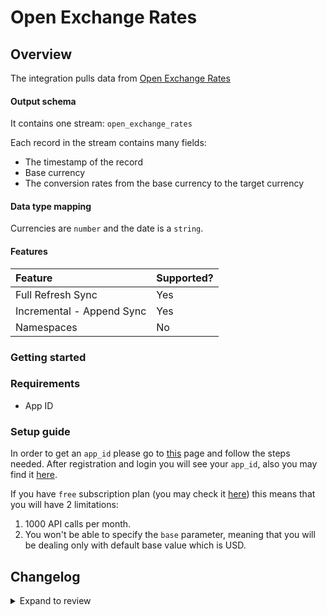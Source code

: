 # Open Exchange Rates

## Overview

The integration pulls data from [Open Exchange Rates](https://openexchangerates.org/)

#### Output schema

It contains one stream: `open_exchange_rates`

Each record in the stream contains many fields:

- The timestamp of the record
- Base currency
- The conversion rates from the base currency to the target currency

#### Data type mapping

Currencies are `number` and the date is a `string`.

#### Features

| Feature                   | Supported? |
| :------------------------ | :--------- |
| Full Refresh Sync         | Yes        |
| Incremental - Append Sync | Yes        |
| Namespaces                | No         |

### Getting started

### Requirements

- App ID

### Setup guide

In order to get an `app_id` please go to [this](https://docs.openexchangerates.org/reference/authentication) page and follow the steps needed. After registration and login you will see your `app_id`, also you may find it [here](https://openexchangerates.org/account).

If you have `free` subscription plan \(you may check it [here](https://openexchangerates.org/account/usage)\) this means that you will have 2 limitations:

1. 1000 API calls per month.
2. You won't be able to specify the `base` parameter, meaning that you will be dealing only with default base value which is USD.

## Changelog

<details>
  <summary>Expand to review</summary>

| Version | Date       | Pull Request                                               | Subject                                                                         |
| :------ | :--------- | :--------------------------------------------------------- | :------------------------------------------------------------------------------ |
| 0.3.14 | 2025-05-10 | [54569](https://github.com/airbytehq/airbyte/pull/54569) | Update dependencies |
| 0.3.13 | 2025-02-15 | [53979](https://github.com/airbytehq/airbyte/pull/53979) | Update dependencies |
| 0.3.12 | 2025-02-08 | [53469](https://github.com/airbytehq/airbyte/pull/53469) | Update dependencies |
| 0.3.11 | 2025-02-01 | [52968](https://github.com/airbytehq/airbyte/pull/52968) | Update dependencies |
| 0.3.10 | 2025-01-25 | [52530](https://github.com/airbytehq/airbyte/pull/52530) | Update dependencies |
| 0.3.9 | 2025-01-18 | [51866](https://github.com/airbytehq/airbyte/pull/51866) | Update dependencies |
| 0.3.8 | 2025-01-11 | [51364](https://github.com/airbytehq/airbyte/pull/51364) | Update dependencies |
| 0.3.7 | 2024-12-28 | [50673](https://github.com/airbytehq/airbyte/pull/50673) | Update dependencies |
| 0.3.6 | 2024-12-21 | [50301](https://github.com/airbytehq/airbyte/pull/50301) | Update dependencies |
| 0.3.5 | 2024-12-14 | [49678](https://github.com/airbytehq/airbyte/pull/49678) | Update dependencies |
| 0.3.4 | 2024-12-12 | [48251](https://github.com/airbytehq/airbyte/pull/48251) | Update dependencies |
| 0.3.3 | 2024-10-29 | [47805](https://github.com/airbytehq/airbyte/pull/47805) | Update dependencies |
| 0.3.2 | 2024-10-28 | [47452](https://github.com/airbytehq/airbyte/pull/47452) | Update dependencies |
| 0.3.1 | 2024-08-16 | [44196](https://github.com/airbytehq/airbyte/pull/44196) | Bump source-declarative-manifest version |
| 0.3.0 | 2024-08-15 | [44108](https://github.com/airbytehq/airbyte/pull/44108) | Refactor connector to manifest-only format |
| 0.2.16 | 2024-08-10 | [43582](https://github.com/airbytehq/airbyte/pull/43582) | Update dependencies |
| 0.2.15 | 2024-08-03 | [43120](https://github.com/airbytehq/airbyte/pull/43120) | Update dependencies |
| 0.2.14 | 2024-07-27 | [42656](https://github.com/airbytehq/airbyte/pull/42656) | Update dependencies |
| 0.2.13 | 2024-07-20 | [42352](https://github.com/airbytehq/airbyte/pull/42352) | Update dependencies |
| 0.2.12 | 2024-07-13 | [41775](https://github.com/airbytehq/airbyte/pull/41775) | Update dependencies |
| 0.2.11 | 2024-07-10 | [41576](https://github.com/airbytehq/airbyte/pull/41576) | Update dependencies |
| 0.2.10 | 2024-07-09 | [41149](https://github.com/airbytehq/airbyte/pull/41149) | Update dependencies |
| 0.2.9 | 2024-07-06 | [40857](https://github.com/airbytehq/airbyte/pull/40857) | Update dependencies |
| 0.2.8 | 2024-06-25 | [40300](https://github.com/airbytehq/airbyte/pull/40300) | Update dependencies |
| 0.2.7 | 2024-06-21 | [39922](https://github.com/airbytehq/airbyte/pull/39922) | Update dependencies |
| 0.2.6 | 2024-06-04 | [39028](https://github.com/airbytehq/airbyte/pull/39028) | [autopull] Upgrade base image to v1.2.1 |
| 0.2.5 | 2024-05-14 | [38141](https://github.com/airbytehq/airbyte/pull/38141) | Make connector compatable with builder |
| 0.2.4 | 2024-04-19 | [37208](https://github.com/airbytehq/airbyte/pull/37208) | Updating to 0.80.0 CDK |
| 0.2.3 | 2024-04-18 | [37208](https://github.com/airbytehq/airbyte/pull/37208) | Manage dependencies with Poetry. |
| 0.2.2 | 2024-04-15 | [37208](https://github.com/airbytehq/airbyte/pull/37208) | Base image migration: remove Dockerfile and use the python-connector-base image |
| 0.2.1 | 2024-04-12 | [37208](https://github.com/airbytehq/airbyte/pull/37208) | schema descriptions |
| 0.2.0 | 2023-10-03 | [30983](https://github.com/airbytehq/airbyte/pull/30983) | Migrate to low code |
| 0.1.0   | 2022-11-15 | [19436](https://github.com/airbytehq/airbyte/issues/19436) | Created CDK native Open Exchange Rates connector                                |

</details>
